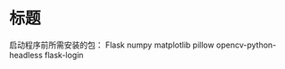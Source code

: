 # 标题
启动程序前所需安装的包：
    Flask
    numpy
    matplotlib
    pillow
    opencv-python-headless
    flask-login
<!-- by zhuang xin jian 2205308040315 -->